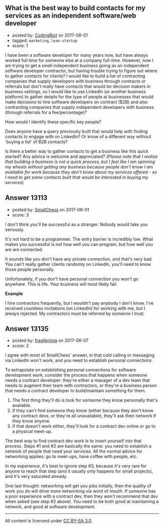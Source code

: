 ## What is the best way to build contacts for my services as an independent software/web developer

- posted by: [CodingRiot](https://stackexchange.com/users/10424962/codingriot) on 2017-08-01
- tagged: `marketing`, `lean-startup`
- score: 1

I have been a software developer for many years now, but have always worked full time for someone else at a company full-time.  However, now I am trying to get a small independent business going as an independent software developer contractor, but having trouble trying to figure out where to gather contacts for clients?  I would like to build a list of contracting companies that supply developers with business through contracts or referrals but don't really have contacts that would be decision makers in business settings, so I would like to use LinkedIn (or another business platform) to gather details for the type of people at businesses that would make decisions to hire software developers on contract (B2B) and also contracting companies that supply independent developers with business (through referrals for a fee/percentage)?

How would I identify these specific key people?

Does anyone have a query previously built that would help with finding contacts to engage with on LinkedIn?  Or know of a different way without 'buying a list' of B2B contacts? 

Is there a better way to gather contacts to get a business like this quick started?  Any advice is welcome and appreciated?  (*Please note that I realize that building a business is not a quick process, but I feel like I am spinning my wheels without getting any business because people don't know I am available for work because they don't know about my services offered - so I need to get some contacts built that would be interested in buying my services*)


## Answer 13113

- posted by: [SmallChess](https://stackexchange.com/users/124226/smallchess) on 2017-08-01
- score: 3

I don't think you'll be successful as a stranger. Nobody would take you seriously.

It's not hard to be a programmer. The entry barrier is incredibly low. What makes you successful is not how well you can program, but how well you are are connected.

It sounds like you don't have any private connection, and that's very bad. You can't really gather clients randomly on Linkedln, you'll need to know those people personally.

Unfortunately, if you don't have personal connection you won't go anywhere. This is life. Your business will most likely fail.

**Example**

I hire contractors frequently, but I wouldn't pay anybody I don't know. I've received countless invitations (on LinkedIn) for working with me, but I always rejected. My contractors must be referred by someone I trust.



## Answer 13135

- posted by: [fragileninja](https://stackexchange.com/users/1252276/fragileninja) on 2017-08-07
- score: 2

I agree with most of SmallChess' answer, in that cold calling or messaging via LinkedIn won't work, and you need to establish personal connections.

To extrapolate on establishing personal connections for software development work, consider the process that happens when someone needs a contract developer: they're either a manager of a dev team that needs to augment their team with contractors, or they're a business person that needs a contract developer to build/maintain something for them.

1. The first thing they'll do is look for someone they know personally that's available.
2. If they can't find someone they know (either because they don't know any contract devs, or they're all unavailable), they'll ask their network if they know anyone.
3. If that doesn't work either, they'll look for a contract dev online or go to a physical meet-up.

The best way to find contract dev work is to insert yourself into that process. Steps #1 and #2 are basically the same: you need to establish a network of people that need your services. All the normal advice for networking applies: go to meet-ups, have coffee with people, etc.

In my experience, it's best to ignore step #3, because it's very rare for anyone to reach that step (and it usually only happens for small projects), and it's very saturated already.

One last thought: networking will get you jobs initially, then the quality of work you do will drive more networking via word of mouth. If someone has a poor experience with a contract dev, then they won't recommend that dev when asked (see step #2 above). You need to be both good at maintaining a network, and good at software development.



---

All content is licensed under [CC BY-SA 3.0](https://creativecommons.org/licenses/by-sa/3.0/).
